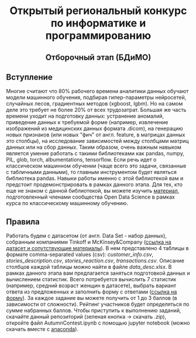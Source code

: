 # <center> Открытый региональный конкурс по информатике и программированию
## <center> Отборочный этап (БДиМО)

## Вступление

Многие считают что 80% рабочего времени аналитики данных обучают модели машинного обучения, подбирая гипер-параметры нейросетей, случайных лесов, градиентных методов (xgboost, lgbm). Но на самом деле это требует не более 20% от всех трудозатрат. Большая же часть времени уходит на подготовку данных: устранение аномалий, приведение данных к требуемой форме (например, извлечение изображений из медицинских данных формата .dicom), на генерацию новых признаков (или новых "фич" от англ. feature, в матрицах данных это столбцы), на исследование зависимостей между столбцами матриц данных или на сбор данных. Таким образом, очень важным навыком является умение работать с такими библиотеками как pandas, numpy, PIL, glob, torch, albumentations, tensorflow. Если речь идет о классическом машинном обучении (чаще всего это задачи, связанные с табличными данными), то главным инструментом будет являться библиотека pandas. Навыки работы именно с этой библиотекой вам и предстоит продемонстрировать в рамках данного этапа. Для тех, кто еще не знаком с данной библиотекой, вы можете изучить [материал](https://habr.com/en/company/ods/blog/322626/), подготовленный членами сообщества Open Data Science в рамках курса по классическому машинному обучению. 

## Правила

Работать будем с датасетом (от англ. Data Set - набор данных), собранным компаниями Tinkoff и McKinsey&Company ([ссылка на датасет и сопутствующие материалы](https://drive.google.com/open?id=1PM3jfJK7S-SORXSX_uwyoT0FU8dSWyim)). В нем представлено 4 таблицы в формате comma-separated values (csv): *customer_info.csv*, *stories_description.csv*, *stories_reaction.csv*, *transactions.csv*. Описание столбцов каждой таблицы можно найти в файле *data_desc.xlsx*. В рамках данного этапа вам предлагается заняться подготовкой данных и вычислением статистик. Всего потребуется вычислить 7 статистик (например, средний возраст женщин в датасете), выбрать вариант ответа из предложенных и заполнить форму с ответами ([ссылка на форму](https://forms.gle/ZjRjUXvcoUyn3dKk7)). За каждое задание вы можете получить от 1 до 3 баллов (в зависимости от сложности). Рейтинг участников будет определяться по сумме набранных баллов. Чтобы приступить к выполнению заданий, скачайте данный репозиторий (зеленая кнопка -> скачать .zip), откройте файл AutumnContest.ipynb с помощью jupyter notebook (можно скачать вместе с [anaconda](https://www.anaconda.com/distribution/)). 
